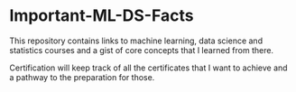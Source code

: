 # Important-ML-DS-Facts

This repository contains links to machine learning, data science and statistics courses and a gist of core concepts that I learned from there. 

Certification will keep track of all the certificates that I want to achieve and a pathway to the preparation for those.
